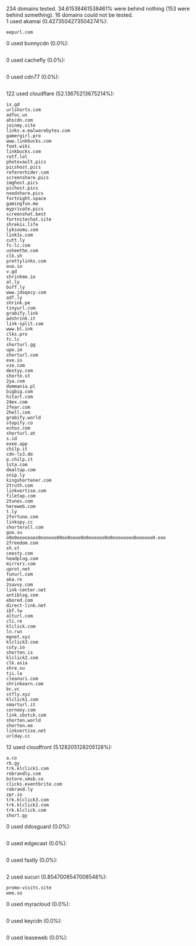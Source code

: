 234 domains tested. 34.61538461538461% were behind nothing (153 were behind something). 16 domains could not be tested.<br>
1 used akamai (0.4273504273504274%):
```
eepurl.com
```

0 used bunnycdn (0.0%):
```

```

0 used cachefly (0.0%):
```

```

0 used cdn77 (0.0%):
```

```

122 used cloudflare (52.13675213675214%):
```
is.gd
urlshortx.com
adfoc.us
ahscdn.com
joinmy.site
links.e.malwarebytes.com
gamergirl.pro
www.linkbucks.com
foot.wiki
linkbucks.com
rotf.lol
photovault.pics
picshost.pics
refererhider.com
screenshare.pics
imghost.pics
pichost.pics
noodshare.pics
fortnight.space
gamingfun.me
myprivate.pics
screenshot.best
fortnitechat.site
shrekis.life
lyksoomu.com
link1s.com
cutt.ly
fc-lc.com
usheethe.com
clk.sh
prettylinks.com
ouo.io
v.gd
shrinkme.io
al.ly
buff.ly
www.jdoqocy.com
adf.ly
shrink.pe
tinyurl.com
grabify.link
adshrink.it
link-split.com
www.bl.ink
clks.pro
fc.lc
shorturl.gg
upo.im
shorturl.com
exe.io
vze.com
destyy.com
shorte.st
2ya.com
dommania.pl
bigbig.com
hitart.com
24ex.com
2fear.com
2hell.com
grabify.world
stopify.co
echoz.com
shorturl.at
s.id
exee.app
chilp.it
cdn-lv3.de
p.chilp.it
1sta.com
dealtap.com
snip.ly
kingshortener.com
2truth.com
linkvertise.com
filetap.com
2tunes.com
hereweb.com
t.ly
2fortune.com
linkspy.cc
shorterall.com
goo.su
o0o0oooooooo0oooooo00oo0oooo0o0oooooo0o0oooooooo0oooooo0.ooo
2freedom.com
sh.st
ceesty.com
headplug.com
mirrorz.com
uprot.net
funurl.com
aka.re
2savvy.com
link-center.net
antiblog.com
ebored.com
direct-link.net
ibf.tw
alturl.com
cli.re
klclick.com
ln.run
mgnet.xyz
klclick3.com
cuty.io
shorten.is
klclick2.com
clk.asia
shre.su
tii.la
cleanuri.com
shrinkearn.com
bc.vc
stfly.xyz
klclick1.com
smarturl.it
corneey.com
link.sbstck.com
shorten.world
shorten.ee
linkvertise.net
urlday.cc
```

12 used cloudfront (5.128205128205128%):
```
a.co
rb.gy
trk.klclick1.com
rebrandly.com
bstore.smsb.co
clicks.eventbrite.com
rebrand.ly
zpr.io
trk.klclick3.com
trk.klclick2.com
trk.klclick.com
short.gy
```

0 used ddosguard (0.0%):
```

```

0 used edgecast (0.0%):
```

```

0 used fastly (0.0%):
```

```

2 used sucuri (0.8547008547008548%):
```
promo-visits.site
wee.so
```

0 used myracloud (0.0%):
```

```

0 used keycdn (0.0%):
```

```

0 used leaseweb (0.0%):
```

```
